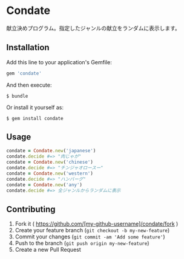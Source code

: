 # Condate

献立決めプログラム。指定したジャンルの献立をランダムに表示します。

## Installation

Add this line to your application's Gemfile:

```ruby
gem 'condate'
```

And then execute:

    $ bundle

Or install it yourself as:

    $ gem install condate

## Usage

```ruby
condate = Condate.new('japanese')
condate.decide #=> "肉じゃが"
condate = Condate.new('chinese')
condate.decide #=> "チンジャオロースー"
condate = Condate.new('western')
condate.decide #=> "ハンバーグ"
condate = Condate.new('any')
condate.decide #=> 全ジャンルからランダムに表示
```

## Contributing

1. Fork it ( https://github.com/[my-github-username]/condate/fork )
2. Create your feature branch (`git checkout -b my-new-feature`)
3. Commit your changes (`git commit -am 'Add some feature'`)
4. Push to the branch (`git push origin my-new-feature`)
5. Create a new Pull Request

